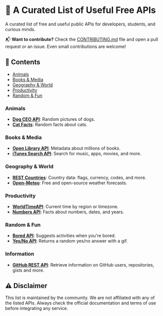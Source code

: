 # 🔨 A Curated List of Useful Free APIs

A curated list of free and useful public APIs for developers, students, and curious minds.

📬 **Want to contribute?** Check the [CONTRIBUTING.md](CONTRIBUTING.md) file and open a pull request or an issue. Even small contributions are welcome!

## 📝 Contents

- [Animals](#animals)
- [Books & Media](#books--media)
- [Geography & World](#geography--world)
- [Productivity](#productivity)
- [Random & Fun](#random--fun)

### Animals

- [**Dog CEO API**](https://dog.ceo/dog-api): Random pictures of dogs.
- [**Cat Facts**](https://catfact.ninja): Random facts about cats.

### Books & Media

- [**Open Library API**](https://openlibrary.org/developers/api): Metadata about millions of books.
- [**iTunes Search API**](https://developer.apple.com/library/archive/documentation/AudioVideo/Conceptual/iTuneSearchAPI): Search for music, apps, movies, and more.

### Geography & World

- [**REST Countries**](https://restcountries.com): Country data: flags, currency, codes, and more.
- [**Open-Meteo**](https://open-meteo.com): Free and open-source weather forecasts.

### Productivity

- [**WorldTimeAPI**](http://worldtimeapi.org): Current time by region or timezone.
- [**Numbers API**](http://numbersapi.com): Facts about numbers, dates, and years.

### Random & Fun

- [**Bored API**](https://www.boredapi.com): Suggests activities when you're bored.
- [**Yes/No API**](https://yesno.wtf): Returns a random yes/no answer with a gif.

### Information

- [**GitHub REST API**](https://api.github.com): Retrieve information on GitHub users, repositories, gists and more.

## ⚠️ Disclaimer

This list is maintained by the community. We are not affiliated with any of the listed APIs. Always check the official documentation and terms of use before integrating any service.
